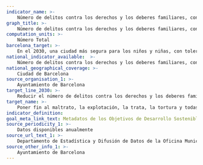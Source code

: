 ```yaml
---
indicator_name: >-
    Número de delitos contra los derechos y los deberes familiares, conocidos por los cuerpos policiales
graph_title: >-
    Número de delitos contra los derechos y los deberes familiares, conocidos por los cuerpos policiales
computation_units: >-
    Número Total
barcelona_target: >-
    En el 2030, una ciudad más segura para los niños y niñas, con tolerancia cero hacia el maltrato infantil
national_indicator_available:  >-
    Número de delitos contra los derechos y los deberes familiares, conocidos por los cuerpos policiales
national_geographical_coverage: >-
    Ciudad de Barcelona
source_organisation_1: >-
    Ayuntamiento de Barcelona
target_line_2030: >-
    Reducir el número de delitos contra los derechos y los deberes familiares en un 50%. Valor meta 2030: 87 o menos
target_name: >-
    Poner fin al maltrato, la explotación, la trata, la tortura y todas las formas de violencia contra los niños y las niñas
indicator_definition:
goal_meta_link_text: Metadatos de los Objetivos de Desarrollo Sostenible de las Naciones Unidas (pdf 894kB)
source_periodicity_1: >-
    Datos disponibles anualmente
source_url_text_1: >-
    Departamento de Estadística y Difusión de Datos de la Oficina Municipal de Datos
source_other_info_1: >-
    Ayuntamiento de Barcelona
---
```

